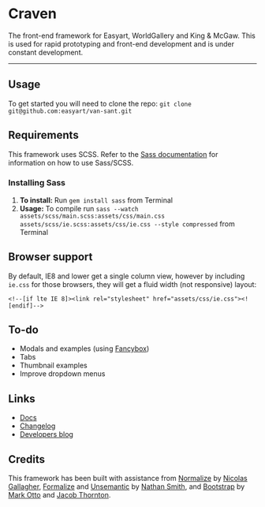 Craven
========

The front-end framework for Easyart, WorldGallery and King &amp; McGaw. This is used for rapid prototyping and front-end development and is under constant development.

---

## Usage
To get started you will need to clone the repo: `git clone git@github.com:easyart/van-sant.git`

## Requirements
This framework uses SCSS. Refer to the [Sass documentation](http://sass-lang.com/docs.html) for information on how to use Sass/SCSS.

### Installing Sass
1. **To install:** Run `gem install sass` from Terminal
2. **Usage:** To compile run `sass --watch assets/scss/main.scss:assets/css/main.css assets/scss/ie.scss:assets/css/ie.css --style compressed` from Terminal

## Browser support
By default, IE8 and lower get a single column view, however by including `ie.css` for those browsers, they will get a fluid width (not responsive) layout:

    <!--[if lte IE 8]><link rel="stylesheet" href="assets/css/ie.css"><![endif]-->

## To-do
* Modals and examples (using [Fancybox](http://fancyapps.com/fancybox/))
* Tabs
* Thumbnail examples
* Improve dropdown menus

## Links
* [Docs](http://easyart.github.io/craven)
* [Changelog](https://github.com/easyart/craven/blob/master/CHANGELOG.md)
* [Developers blog](http://easyart.github.io)

## Credits

This framework has been built with assistance from [Normalize](http://necolas.github.com/normalize.css/) by [Nicolas Gallagher](http://nicolasgallagher.com/), [Formalize](http://formalize.me/) and [Unsemantic](http://unsemantic.com/) by [Nathan Smith](http://sonspring.com/), and [Bootstrap](http://getbootstrap.com) by [Mark Otto](http://twitter.com/mdo) and [Jacob Thornton](http://twitter.com/fat).
